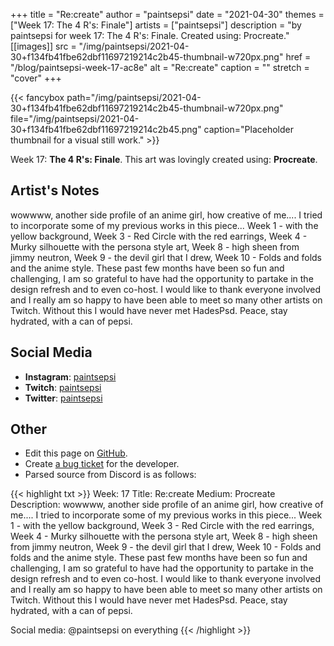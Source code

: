 +++
title =       "Re:create"
author =      "paintsepsi"
date =        "2021-04-30"
themes =      ["Week 17: The 4 R's: Finale"]
artists =     ["paintsepsi"]
description = "by paintsepsi for week 17: The 4 R's: Finale. Created using: Procreate."
[[images]]
      src = "/img/paintsepsi/2021-04-30+f134fb41fbe62dbf11697219214c2b45-thumbnail-w720px.png"
      href = "/blog/paintsepsi-week-17-ac8e"
      alt = "Re:create"
      caption = ""
      stretch = "cover"
+++

{{< fancybox path="/img/paintsepsi/2021-04-30+f134fb41fbe62dbf11697219214c2b45-thumbnail-w720px.png" file="/img/paintsepsi/2021-04-30+f134fb41fbe62dbf11697219214c2b45.png" caption="Placeholder thumbnail for a visual still work." >}}


Week 17: **The 4 R's: Finale**. This art was lovingly created using: **Procreate**.

## Artist's Notes

wowwww, another side profile of an anime girl, how creative of me.... I tried to incorporate some of my previous works in this piece... Week 1 - with the yellow background, Week 3 - Red Circle with the red earrings, Week 4 - Murky silhouette with the persona style art, Week 8 - high sheen from jimmy neutron, Week 9 - the devil girl that I drew, Week 10 - Folds and folds and the anime style. These past few months have been so fun and challenging, I am so grateful to have had the opportunity to partake in the design refresh and to even co-host. I would like to thank everyone involved and I really am so happy to have been able to meet so many other artists on Twitch. Without this I would have never met HadesPsd. Peace, stay hydrated, with a can of pepsi.

## Social Media

- **Instagram**: <a href='https://instagram.com/paintsepsi' target='_blank'>paintsepsi</a>
- **Twitch**: <a href='https://twitch.tv/paintsepsi' target='_blank'>paintsepsi</a>
- **Twitter**: <a href='https://twitter.com/paintsepsi' target='_blank'>paintsepsi</a>

## Other

- Edit this page on [GitHub](https://github.com/teaminkling/web-refresh/edit/main/content/blog/paintsepsi-week-17-ac8e.md).
- Create [a bug ticket](https://github.com/teaminkling/web-refresh/issues/new?assignees=&labels=bug&template=problem-report.md&title=) for the developer.
- Parsed source from Discord is as follows:

{{< highlight txt >}}
Week: 17
Title: Re:create
Medium: Procreate
Description: wowwww, another side profile of an anime girl, how creative of me.... I tried to incorporate some of my previous works in this piece... Week 1 - with the yellow background, Week 3 - Red Circle with the red earrings, Week 4 - Murky silhouette with the persona style art, Week 8 - high sheen from jimmy neutron, Week 9 - the devil girl that I drew, Week 10 - Folds and folds and the anime style. These past few months have been so fun and challenging, I am so grateful to have had the opportunity to partake in the design refresh and to even co-host. I would like to thank everyone involved and I really am so happy to have been able to meet so many other artists on Twitch. Without this I would have never met HadesPsd. Peace, stay hydrated, with a can of pepsi.

Social media: @paintsepsi on everything
{{< /highlight >}}